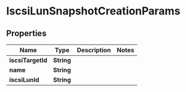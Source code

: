 

# IscsiLunSnapshotCreationParams


## Properties

Name | Type | Description | Notes
------------ | ------------- | ------------- | -------------
**iscsiTargetId** | **String** |  | 
**name** | **String** |  | 
**iscsiLunId** | **String** |  | 



